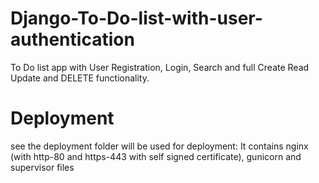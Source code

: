 # Django-To-Do-list-with-user-authentication
To Do list app with User Registration, Login, Search and full Create Read Update and DELETE functionality.

# Deployment
see the deployment folder will be used for deployment: It contains nginx (with http-80 and https-443 with self signed certificate), gunicorn and supervisor files 
